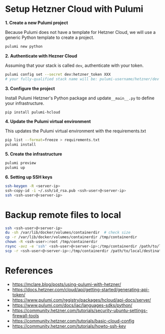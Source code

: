 # Setup Hetzner Cloud with Pulumi

**1. Create a new Pulumi project**

Because Pulumi does not have a template for Hetzner Cloud, we will use a generic Python template to create a project.

```bash
pulumi new python
```

**2. Authenticate with Hezner Cloud**

Assuming that your stack is called `dev`, authenticate with your token.

```bash
pulumi config set --secret dev:hetzner_token XXX
# your fully-qualified stack name will be: pulumi-username/hetzner/dev
```

**3. Configure the project**

Install Pulumi Hetzner's Python package and update`__main__.py` to define your infrastructure.

```bash
pip install pulumi-hcloud
```

**4. Update the Pulumi virtual environment**

This updates the Pulumi virtual environment with the requirements.txt

```bash
pip list --format=freeze > requirements.txt
pulumi install
```

**5. Create the infrastructure**

```bash
pulumi preview
pulumi up
```

**6. Setting up SSH keys**
```bash
ssh-keygen -R <server-ip>
ssh-copy-id -i ~/.ssh/id_rsa.pub <ssh-user>@<server-ip>
ssh <ssh-user>@<server-ip>
```

# Backup remote files to local

```bash
ssh <ssh-user>@<server-ip>
du -sh /var/lib/docker/volumes/containerdir  # check size
cp -r /var/lib/docker/volumes/containerdir /tmp/containerdir
chown -R <ssh-user>:root /tmp/containerdir
rsync -avz -e 'ssh' <ssh-user>@<server-ip>:/tmp/containerdir /path/to/local/destination --progress
scp -r <ssh-user>@<server-ip>:/tmp/containerdir /path/to/local/destination # slower alternative
```

# References
* https://mclare.blog/posts/using-pulumi-with-hetzner/
* https://docs.hetzner.com/cloud/api/getting-started/generating-api-token/
* https://www.pulumi.com/registry/packages/hcloud/api-docs/server/
* https://www.pulumi.com/docs/iac/languages-sdks/python/
* https://community.hetzner.com/tutorials/security-ubuntu-settings-firewall-tools
* https://community.hetzner.com/tutorials/basic-cloud-config
* https://community.hetzner.com/tutorials/howto-ssh-key